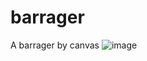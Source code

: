 # barrager
A barrager by canvas
![image](https://github.com/orGancode/barrager/static/images/op.png)